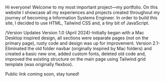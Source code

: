 Hi everyone! Welcome to my most important project—my portfolio. On this website I showcase all my experiences and projects created throughout my journey of becoming a Information Systems Engineer.
In order to build this site, I decided to use HTML, Tailwind CSS and, a tiny bit of JavaScript.

/Version Updates
Version 1.0 (April 2024)-Initially began with a Mac Desktop inspired design, all sections were separate pages (not on the primary page), rusty code and design was up for improvement.
Version 2.1- Eliminated the old folder navbar (originally inspired by Mac folders) and created a basic new one, added custom fonts, deleted old code and, improved the existing structure on the main page using Tailwind grid template (was originally flexbox).

Public link coming soon, stay tuned!

